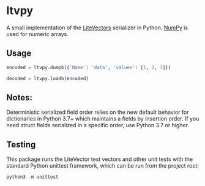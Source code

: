# ltvpy
A small implementation of the [LiteVectors](https://litevectors.org/) serializer in Python.
[NumPy](https://numpy.org/) is used for numeric arrays. 

## Usage

```python
encoded = ltvpy.dumpb({'Name': 'data', 'values': [1, 2, 3]})

decoded = ltvpy.loadb(encoded)
```

## Notes:
Deterministic serialized field order relies on the new default behavior for dictionaries in Python 3.7+ which maintains a fields by insertion order. If you need struct fields serialized in a specific order, use Python 3.7 or higher.


## Testing
This package runs the LiteVector test vectors and other unit tests with the standard Python unittest framework, which can be run from the project root:

```
python3 -m unittest
```